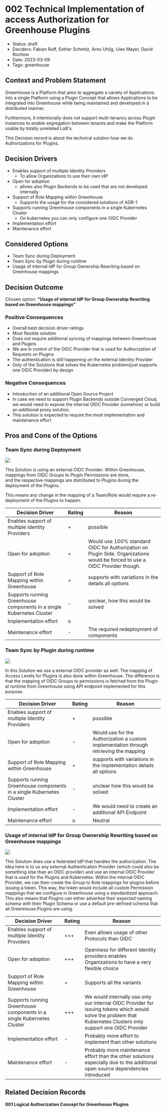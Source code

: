 # 002 Technical Implementation of access Authorization for Greenhouse Plugins

- Status: draft
- Deciders: Fabian Ruff, Esther Schmitz, Arno Uhlig, Uwe Mayer, David Rochow
- Date: 2023-03-09
- Tags: greenhouse

## Context and Problem Statement

Greenhouse is a Platform that aims to aggregate a variety of Applications into a single Platform using a Plugin Concept
that allows Applications to be integrated into Greenhouse while being maintained and developed in a distributed manner.

Furthermore, it intentionally does not support multi-tenancy across Plugin Instances to enable segregation between
tenants and make the Platform usable by totally unrelated LoB's.

This Decision record is about the technical solution how we do Authorizations for Plugins.

## Decision Drivers

- Enables support of multiple Identity Providers
    * To allow Organizations to use their own IdP
- Open for adoption
    * allows also Plugin Backends to be used that are not developed internally
- Support of Role Mapping within Greenhouse
    * Supports the usage for the considered solutions of ADR-1
- Supports running Greenhouse components in a single Kubernetes Cluster
    * On kubernetes you can only configure one OIDC Provider
- Implementation effort
- Maintenance effort

## Considered Options

- Team Sync during Deployment
- Team Sync by Plugin during runtime
- Usage of internal IdP for Group Ownership Rewriting based on Greenhouse mappings

## Decision Outcome

Chosen option: **"Usage of internal IdP for Group Ownership Rewriting based on Greenhouse mappings"**

### Positive Consequences

- Overall best decision driver ratings
- Most flexible solution
- Does not require additional syncing of mappings between Greenhouse and Plugins
- We are in control of the OIDC Provider that is used for Authorization of Requests on Plugins
- The authentication is still happening on the external Identity Provider
- Only of the Solutions that solves the Kubernetes problem(just supports one OIDC Provider) by design

### Negative Consequences

- Introduction of an additional Open Source Project
- In case we need to support Plugin Backends outside Converged Cloud, we would need to expose the internal OIDC
  Provider (somehow) or build an additional proxy solution.
- This solution is expected to require the most implementation and maintenance effort

## Pros and Cons of the Options

### Team Sync during Deployment

![](./assets/a0b55e95-8ded-47bb-96ce-67729b3f123c.png)

This Solution is using an external OIDC Provider.
Within Greenhouse, mappings from OIDC Groups to Plugin Permissions are done,  
and the respective mappings are distributed to Plugins during the deployment of the Plugins.

This means any change in the mapping of a Team/Role would require a re-deployment of the Plugins to happen.

| Decision Driver                                                       | Rating | Reason                                                                                                                      |
|-----------------------------------------------------------------------|--------|-----------------------------------------------------------------------------------------------------------------------------|
| Enables support of multiple Identity Providers                        | +      | possible                                                                                                                    |
| Open for adoption                                                     | +      | Would use 100% standard OIDC for Authorization on Plugin Side. Organizations would be forced to use a OIDC Provider though. |
| Support of Role Mapping within Greenhouse                             | +      | supports with variations in the details all options                                                                         |
| Supports running Greenhouse components in a single Kubernetes Cluster | -      | unclear, how this would be solved                                                                                           |
| Implementation effort                                                 | o      |                                                                                                                             |
| Maintenance effort                                                    | -      | The required redeployment of components                                                                                     |

### Team Sync by Plugin during runtime

![](./assets/c652bfd8-2552-4eea-9e1a-89ee1a078e69.png)

In this Solution we use a external OIDC provider as well.
The mapping of Access Levels for Plugins is also done within Greenhouse.
The difference is that the mapping of OIDC Groups to permissions is fetched from the Plugin at runtime from
Greenhouse using API endpoint implemented for this purpose.

| Decision Driver                                                       | Rating | Reason                                                                                 |
|-----------------------------------------------------------------------|--------|----------------------------------------------------------------------------------------|
| Enables support of multiple Identity Providers                        | +      | possible                                                                               |
| Open for adoption                                                     | -      | Would use for the Authorization a custom implementation through retrieving the mapping |
| Support of Role Mapping within Greenhouse                             | +      | supports with variations in the implementation details all options                     |
| Supports running Greenhouse components in a single Kubernetes Cluster | -      | unclear how this would be solved                                                       |
| Implementation effort                                                 | -      | We would need to create an additional API Endpoint                                     |
| Maintenance effort                                                    | o      | Neutral                                                                                |

### Usage of internal IdP for Group Ownership Rewriting based on Greenhouse mappings

![](./assets/7f365a58-5c96-4648-8c15-d53b32e5b3f7.png)

This Solution does use a federated IdP that handles the authorization.
The Idea here is to us any external Authentication Provider (which could also be something else than an OIDC provider)
and use an internal OIDC Provider that is used for the Plugins and Kubernetes.
Within the internal OIDC Provider, we can then create the Group to Role mappings for plugins before issuing a token.
This way, the token would include all custom Permission mappings that we configure in Greenhouse using a standardized
approach.
This also means that Plugins can either advertise their expected naming schema with their Plugin Schema or
use a default pre-defined schema that all Greenhouse Plugins are using.

| Decision Driver                                                       | Rating | Reason                                                                                                                                                           |
|-----------------------------------------------------------------------|--------|------------------------------------------------------------------------------------------------------------------------------------------------------------------|
| Enables support of multiple Identity Providers                        | +++    | Even allows usage of other Protocols than OIDC                                                                                                                   |
| Open for adoption                                                     | +++    | Openness for different Identity providers enables Organizations to have a very flexible choice                                                                   |
| Support of Role Mapping within Greenhouse                             | +      | Supports all the variants                                                                                                                                        |
| Supports running Greenhouse components in a single Kubernetes Cluster | +++    | We would internally use only our internal OIDC Provider for issuing tokens which would solve the problem that Kubernetes Clusters only support one OIDC Provider |
| Implementation effort                                                 | -      | Probably more effort to implement than other solutions                                                                                                           |
| Maintenance effort                                                    | -      | Probably more maintenance effort than the other solutions especially due to the additional open source dependencies introduced                                   |

## Related Decision Records

**001 Logical Authorization Concept for Greenhouse Plugins**
